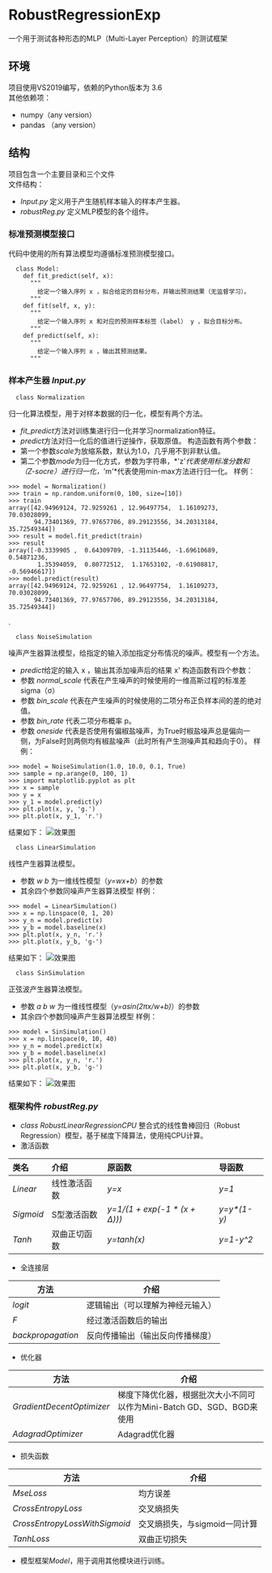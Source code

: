 # RobustRegressionExp
一个用于测试各种形态的MLP（Multi-Layer Perception）的测试框架

## 环境
项目使用VS2019编写，依赖的Python版本为 3.6 <br>
其他依赖项：
* numpy（any version）
* pandas （any version）
## 结构
项目包含一个主要目录和三个文件<br>
文件结构：
* *Input.py*  定义用于产生随机样本输入的样本产生器。
* *robustReg.py* 定义MLP模型的各个组件。
### 标准预测模型接口
代码中使用的所有算法模型均遵循标准预测模型接口。<br>
```
  class Model:
    def fit_predict(self, x):
      """
        给定一个输入序列 x ，拟合给定的目标分布，并输出预测结果（无监督学习）。
      """
    def fit(self, x, y):
      """
        给定一个输入序列 x 和对应的预测样本标签（label） y ，拟合目标分布。
      """
    def predict(self, x):
      """
        给定一个输入序列 x ，输出其预测结果。
      """
```
### 样本产生器 *Input.py*
```
  class Normalization
```
归一化算法模型，用于对样本数据的归一化，模型有两个方法。<br>
* *fit_predict*方法对训练集进行归一化并学习normalization特征。
* *predict*方法对归一化后的值进行逆操作，获取原值。
构造函数有两个参数：<br>
* 第一个参数*scale*为放缩系数，默认为1.0，几乎用不到非默认值。
* 第二个参数*mode*为归一化方式，参数为字符串，*'z'*代表使用标准分数和（Z-socre）进行归一化，*'m'*代表使用min-max方法进行归一化。
样例：
```
>>> model = Normalization()
>>> train = np.random.uniform(0, 100, size=[10])
>>> train
array([42.94969124, 72.9259261 , 12.96497754,  1.16109273, 70.03028099,
       94.73401369, 77.97657706, 89.29123556, 34.20313184, 35.72549344]) 
>>> result = model.fit_predict(train)
>>> result
array([-0.3339905 ,  0.64309709, -1.31135446, -1.69610689,  0.54871236,
        1.35394059,  0.80772512,  1.17653102, -0.61908817, -0.56946617])
>>> model.predict(result)
array([42.94969124, 72.9259261 , 12.96497754,  1.16109273, 70.03028099,
       94.73401369, 77.97657706, 89.29123556, 34.20313184, 35.72549344])

```
.
```
  class NoiseSimulation
```
噪声产生器算法模型，给指定的输入添加指定分布情况的噪声。模型有一个方法。
* *predict*给定的输入 x ，输出其添加噪声后的结果 x'
构造函数有四个参数：<br>
* 参数 *normal_scale* 代表在产生噪声的时候使用的一维高斯过程的标准差 sigma（σ）
* 参数 *bin_scale* 代表在产生噪声的时候使用的二项分布正负样本间的差的绝对值。
* 参数 *bin_rate* 代表二项分布概率 p。
* 参数 *oneside* 代表是否使用有偏椒盐噪声，为True时椒盐噪声总是偏向一侧，为False时则两侧均有椒盐噪声（此时所有产生测噪声其和趋向于0）。
样例：
```
>>> model = NoiseSimulation(1.0, 10.0, 0.1, True)
>>> sample = np.arange(0, 100, 1)
>>> import matplotlib.pyplot as plt
>>> x = sample
>>> y = x
>>> y_1 = model.predict(y)
>>> plt.plot(x, y, 'g.')
>>> plt.plot(x, y_1, 'r.')
```
结果如下：
![效果图](https://github.com/EngineerDDP/RobustRegressionExp/blob/master/RobustRegressionExp/Figure_1.png)
```
  class LinearSimulation
```
线性产生器算法模型。
* 参数 *w* *b* 为一维线性模型（*y=wx+b*）的参数
* 其余四个参数同噪声产生器算法模型
样例：
```
>>> model = LinearSimulation()
>>> x = np.linspace(0, 1, 20)
>>> y_n = model.predict(x)
>>> y_b = model.baseline(x)
>>> plt.plot(x, y_n, 'r.')
>>> plt.plot(x, y_b, 'g-')
```
结果如下：
![效果图](https://github.com/EngineerDDP/RobustRegressionExp/blob/master/RobustRegressionExp/Figure_2.png)
```
  class SinSimulation
```
正弦波产生器算法模型。
* 参数 *a* *b* *w* 为一维线性模型（*y=asin(2πx/w+b)*）的参数
* 其余四个参数同噪声产生器算法模型
样例：
```
>>> model = SinSimulation()
>>> x = np.linspace(0, 10, 40)
>>> y_n = model.predict(x)
>>> y_b = model.baseline(x)
>>> plt.plot(x, y_n, 'r.')
>>> plt.plot(x, y_b, 'g-')
```
结果如下：
![效果图](https://github.com/EngineerDDP/RobustRegressionExp/blob/master/RobustRegressionExp/Figure_3.png)
### 框架构件 *robustReg.py*
* *class RobustLinearRegressionCPU* 整合式的线性鲁棒回归（Robust Regression）模型，基于梯度下降算法，使用纯CPU计算。
* 激活函数<br>

| 类名 | 介绍 | 原函数 | 导函数 |
|:---|:---|:---|:---|
|*Linear*|线性激活函数|_y=x_|_y=1_|
|*Sigmoid*|S型激活函数|_y=1/(1 + exp(-1 * (x + Δ)))_|_y=y*(1-y)_|
|*Tanh*|双曲正切函数|_y=tanh(x)_|_*y=1-y^2*_|

* 全连接层<br>

| 方法|介绍|
|----|----|
|*logit*|逻辑输出（可以理解为神经元输入）|
|*F*|经过激活函数后的输出|
|*backpropagation*|反向传播输出（输出反向传播梯度）|

* 优化器<br>

|方法|介绍|
|----|----|
|*GradientDecentOptimizer*|梯度下降优化器，根据批次大小不同可以作为Mini-Batch GD、SGD、BGD来使用|
|*AdagradOptimizer*|Adagrad优化器|

* 损失函数<br>

|方法|介绍|
|----|----|
|*MseLoss*|均方误差|
|*CrossEntropyLoss*|交叉熵损失|
|*CrossEntropyLossWithSigmoid*|交叉熵损失，与sigmoid一同计算|
|*TanhLoss*|双曲正切损失|

* 模型框架*Model*，用于调用其他模块进行训练。
